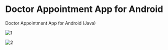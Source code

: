 # Doctor Appointment App for Android
Doctor Appointment App for Android (Java)

![1](https://github.com/furkanreyhan/doctorappointment_androidjava/assets/111187788/c752b0c5-3c19-41a5-87f9-8706b04bc0f5)


![2](https://github.com/furkanreyhan/doctorappointment_androidjava/assets/111187788/7d0a755a-68c9-4f83-9b04-a5d9df08b6ee)
